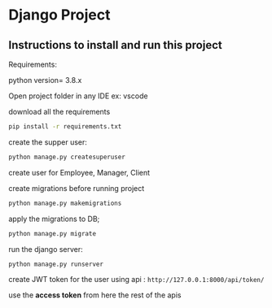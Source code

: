 # Django Project 

## Instructions to install and run this project

Requirements:

python version= 3.8.x

Open project folder in any IDE ex: vscode

download all the requirements 
```bash
pip install -r requirements.txt
```

create the supper user:
```bash
python manage.py createsuperuser
```
create user for Employee, Manager, Client

create migrations before running project
```bash
python manage.py makemigrations
```
apply the migrations to DB;
```bash
python manage.py migrate
```

run the django server: 
```bash
python manage.py runserver
```

create JWT token for the user
using api : ``` http://127.0.0.1:8000/api/token/ ```

use the **access token** from here the rest of the apis 

